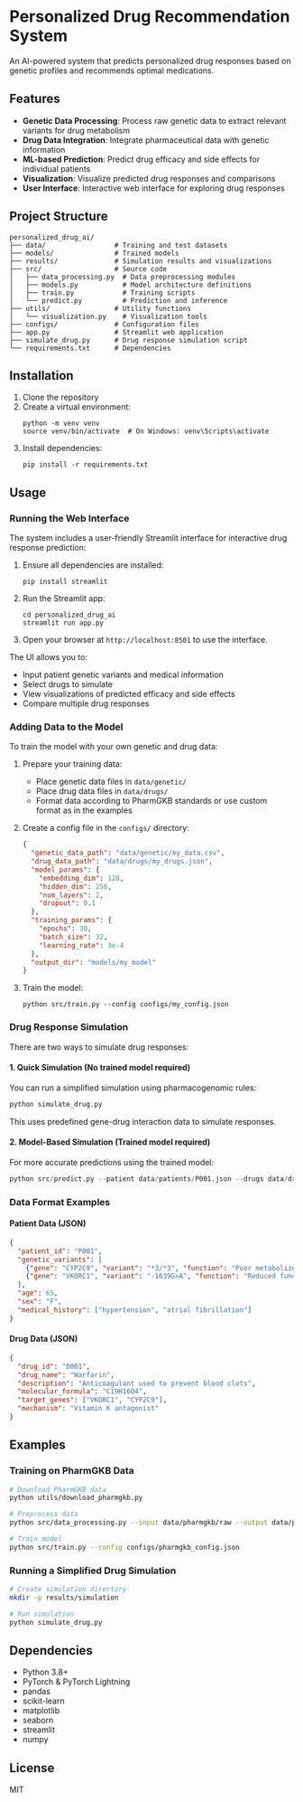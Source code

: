 # Personalized Drug Recommendation System

An AI-powered system that predicts personalized drug responses based on genetic profiles and recommends optimal medications.

## Features

- **Genetic Data Processing**: Process raw genetic data to extract relevant variants for drug metabolism
- **Drug Data Integration**: Integrate pharmaceutical data with genetic information
- **ML-based Prediction**: Predict drug efficacy and side effects for individual patients
- **Visualization**: Visualize predicted drug responses and comparisons
- **User Interface**: Interactive web interface for exploring drug responses

## Project Structure

```
personalized_drug_ai/
├── data/                 # Training and test datasets
├── models/               # Trained models
├── results/              # Simulation results and visualizations
├── src/                  # Source code
│   ├── data_processing.py  # Data preprocessing modules
│   ├── models.py           # Model architecture definitions
│   ├── train.py            # Training scripts
│   └── predict.py          # Prediction and inference
├── utils/                # Utility functions
│   └── visualization.py    # Visualization tools
├── configs/              # Configuration files
├── app.py                # Streamlit web application
├── simulate_drug.py      # Drug response simulation script
└── requirements.txt      # Dependencies
```

## Installation

1. Clone the repository
2. Create a virtual environment:
   ```
   python -m venv venv
   source venv/bin/activate  # On Windows: venv\Scripts\activate
   ```
3. Install dependencies:
   ```
   pip install -r requirements.txt
   ```

## Usage

### Running the Web Interface

The system includes a user-friendly Streamlit interface for interactive drug response prediction:

1. Ensure all dependencies are installed:
   ```
   pip install streamlit
   ```

2. Run the Streamlit app:
   ```
   cd personalized_drug_ai
   streamlit run app.py
   ```

3. Open your browser at `http://localhost:8501` to use the interface.

The UI allows you to:
- Input patient genetic variants and medical information
- Select drugs to simulate
- View visualizations of predicted efficacy and side effects
- Compare multiple drug responses

### Adding Data to the Model

To train the model with your own genetic and drug data:

1. Prepare your training data:
   - Place genetic data files in `data/genetic/`
   - Place drug data files in `data/drugs/`
   - Format data according to PharmGKB standards or use custom format as in the examples

2. Create a config file in the `configs/` directory:
   ```json
   {
     "genetic_data_path": "data/genetic/my_data.csv",
     "drug_data_path": "data/drugs/my_drugs.json",
     "model_params": {
       "embedding_dim": 128,
       "hidden_dim": 256,
       "num_layers": 2,
       "dropout": 0.1
     },
     "training_params": {
       "epochs": 30,
       "batch_size": 32,
       "learning_rate": 3e-4
     },
     "output_dir": "models/my_model"
   }
   ```

3. Train the model:
   ```
   python src/train.py --config configs/my_config.json
   ```

### Drug Response Simulation

There are two ways to simulate drug responses:

#### 1. Quick Simulation (No trained model required)

You can run a simplified simulation using pharmacogenomic rules:

```python
python simulate_drug.py
```

This uses predefined gene-drug interaction data to simulate responses.

#### 2. Model-Based Simulation (Trained model required)

For more accurate predictions using the trained model:

```python
python src/predict.py --patient data/patients/P001.json --drugs data/drugs/catalog.json
```

### Data Format Examples

#### Patient Data (JSON)
```json
{
  "patient_id": "P001",
  "genetic_variants": [
    {"gene": "CYP2C9", "variant": "*3/*3", "function": "Poor metabolizer"},
    {"gene": "VKORC1", "variant": "-1639G>A", "function": "Reduced function"}
  ],
  "age": 65,
  "sex": "F",
  "medical_history": ["hypertension", "atrial fibrillation"]
}
```

#### Drug Data (JSON)
```json
{
  "drug_id": "D001",
  "drug_name": "Warfarin",
  "description": "Anticoagulant used to prevent blood clots",
  "molecular_formula": "C19H16O4",
  "target_genes": ["VKORC1", "CYP2C9"],
  "mechanism": "Vitamin K antagonist"
}
```

## Examples

### Training on PharmGKB Data

```bash
# Download PharmGKB data
python utils/download_pharmgkb.py

# Preprocess data
python src/data_processing.py --input data/pharmgkb/raw --output data/pharmgkb/processed

# Train model
python src/train.py --config configs/pharmgkb_config.json
```

### Running a Simplified Drug Simulation

```bash
# Create simulation directory
mkdir -p results/simulation

# Run simulation
python simulate_drug.py
```



## Dependencies

- Python 3.8+
- PyTorch & PyTorch Lightning
- pandas
- scikit-learn
- matplotlib
- seaborn
- streamlit
- numpy

## License

MIT 
